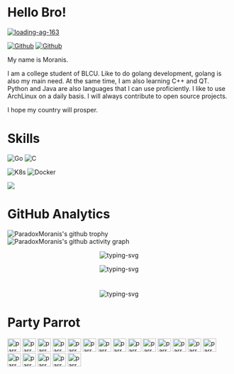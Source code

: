 
<!--
**ParadoxMoranis/ParadoxMoranis** is a ✨ _special_ ✨ repository because its `README.md` (this file) appears on your GitHub profile.

Here are some ideas to get you started:

- 🔭 I’m currently working on ...
- 🌱 I’m currently learning ...
- 👯 I’m looking to collaborate on ...
- 🤔 I’m looking for help with ...
- 💬 Ask me about ...
- 📫 How to reach me: ...
- 😄 Pronouns: ...
- ⚡ Fun fact: ...
-->

# Hello Bro!

[![loading-ag-163](https://readme-typing-svg.demolab.com?font=Fira+Code&pause=200&width=435&height=28&lines=My+name+is+Moranis)](https://git.io/typing-svg)

[![Github](https://img.shields.io/github/followers/ParadoxMoranis?color=%2368945C&label=Follow&logoColor=%2368945C&style=flat-square)](https://github.com/ParadoxMoranis)
[![Github](https://img.shields.io/github/stars/ParadoxMoranis?color=%2368945C&label=Stars&style=flat-square)](https://github.com/ParadoxMoranis)  


My name is Moranis.

I am a college student of BLCU. Like to do golang development, golang is also my main need. At the same time, I am also learning C++ and QT. Python and Java are also languages that I can use proficiently. I like to use ArchLinux on a daily basis. I will always contribute to open source projects. 

I hope my country will prosper.

# Skills

![Go](https://img.shields.io/badge/-Go-424242?style=flat-square&logo=go&logoColor=F9BC2F)
![C](https://img.shields.io/badge/-C-424242?style=flat&logo=C&logoColor=F9BC2F)

![K8s](https://img.shields.io/badge/kubernetes-424242?style=flat&logo=kubernetes&logoColor=F9BC2F)
![Docker](https://img.shields.io/badge/docker-424242?style=flat&logo=docker&logoColor=F9BC2F)

![](https://skillicons.dev/icons?i=arch,linux,vim,neovim,bash,github,git,vscode,go,c,postgres,docker,kubernetes,anaconda,cpp,godot")

# GitHub Analytics

![ParadoxMoranis's github trophy](https://github-profile-trophy.vercel.app/?username=ParadoxMoranis&theme=gruvbox&row=1&column=&no-frame=true&no-bg=true)
![ParadoxMoranis's github activity graph](https://github-readme-activity-graph.cyclic.app/graph?username=ParadoxMoranis&theme=gruvbox)

<!-- ParadoxMoranis's GitHub stats -->
<p align="center">
   <img src="https://github-readme-stats.vercel.app/api?username=ParadoxMoranis&show_icons=true&theme=gruvbox" alt="typing-svg">
</p>
<!-- Top Langs -->
<p align="center">
   <img src="https://github-readme-stats.vercel.app/api/top-langs/?username=ParadoxMoranis&layout=compact&theme=gruvbox" alt="typing-svg">
</p>

#
<!-- GitHub Streak -->
<p align="center">
   <img src="https://streak-stats.demolab.com?user=ParadoxMoranis&theme=gruvbox-duo&hide_border=true&date_format=%5BY.%5Dn.j" alt="typing-svg">
</p>

# Party Parrot

<div>
    <img alt="parrot" src="https://cultofthepartyparrot.com/flags/hd/chinaparrot.gif" width="30" height="30"/>
    <img alt="parrot" src="https://cultofthepartyparrot.com/parrots/hd/parrot.gif" width="30" height="30"/>
    <img alt="parrot" src="https://cultofthepartyparrot.com/parrots/hd/aussieparrot.gif" width="30" height="30"/>
    <img alt="parrot" src="https://cultofthepartyparrot.com/parrots/hd/opensourceparrot.gif" width="30" height="30"/>
    <img alt="parrot" src="https://cultofthepartyparrot.com/parrots/hd/partyparrot.gif" width="30" height="30"/>
    <img alt="parrot" src="https://cultofthepartyparrot.com/parrots/matrixparrot.gif" width="30" height="30"/>
    <img alt="parrot" src="https://cultofthepartyparrot.com/parrots/deployparrot.gif" width="30" height="30"/>
    <img alt="parrot" src="https://cultofthepartyparrot.com/parrots/hd/redhatparrot.gif" width="30" height="30"/>
    <img alt="parrot" src="https://cultofthepartyparrot.com/parrots/hd/phparrot.gif" width="30" height="30"/>
    <img alt="parrot" src="https://cultofthepartyparrot.com/parrots/hd/nodeparrot.gif" width="30" height="30"/>
    <img alt="parrot" src="https://cultofthepartyparrot.com/parrots/hd/pokeparrot.gif" width="30" height="30"/>
    <img alt="parrot" src="https://cultofthepartyparrot.com/parrots/hd/kindasusparrot.gif" width="30" height="30"/>
    <img alt="parrot" src="https://cultofthepartyparrot.com/parrots/hd/vueparrot.gif" width="30" height="30"/>
    <img alt="parrot" src="https://cultofthepartyparrot.com/parrots/mongodbparrot.gif" width="30" height="30"/>
    <img alt="parrot" src="https://cultofthepartyparrot.com/guests/hd/nyanparrot.gif" width="30" height="30"/>
    <img alt="parrot" src="https://cultofthepartyparrot.com/guests/hd/partygopher.gif" width="30" height="30"/>
    <img alt="parrot" src="https://cultofthepartyparrot.com/guests/hd/dogeparrot.gif" width="30" height="30"/>
    <img alt="parrot" src="https://cultofthepartyparrot.com/guests/hd/stubparrot.gif" width="30" height="30"/>
    <img alt="parrot" src="https://cultofthepartyparrot.com/guests/hd/party-k8s.gif" width="30" height="30"/>
</div>

